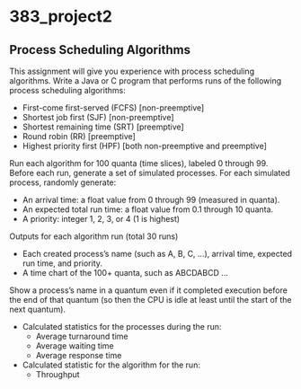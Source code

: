 
# 383_project2

## Process Scheduling Algorithms

This assignment will give you experience with process scheduling algorithms.
Write a Java or C program that performs runs of the following process scheduling algorithms:

- First-come first-served (FCFS) [non-preemptive]
- Shortest job first (SJF) [non-preemptive]
- Shortest remaining time (SRT) [preemptive]
- Round robin (RR) [preemptive]
- Highest priority first (HPF) [both non-preemptive and preemptive]

Run each algorithm for 100 quanta (time slices), labeled 0 through 99. Before each run, generate a set of simulated processes. For each simulated process, randomly generate:
- An arrival time: a float value from 0 through 99 (measured in quanta).
- An expected total run time: a float value from 0.1 through 10 quanta.
- A priority: integer 1, 2, 3, or 4 (1 is highest)


Outputs for each algorithm run (total 30 runs)
- Each created process’s name (such as A, B, C, ...), arrival time, expected run time, and priority. 
- A time chart of the 100+ quanta, such as ABCDABCD ...

Show a process’s name in a quantum even if it completed execution before the end of that quantum (so then the CPU is idle at least until the start of the next quantum).

- Calculated statistics for the processes during the run:
  - Average turnaround time
  - Average waiting time
  - Average response time
- Calculated statistic for the algorithm for the run:
  - Throughput

